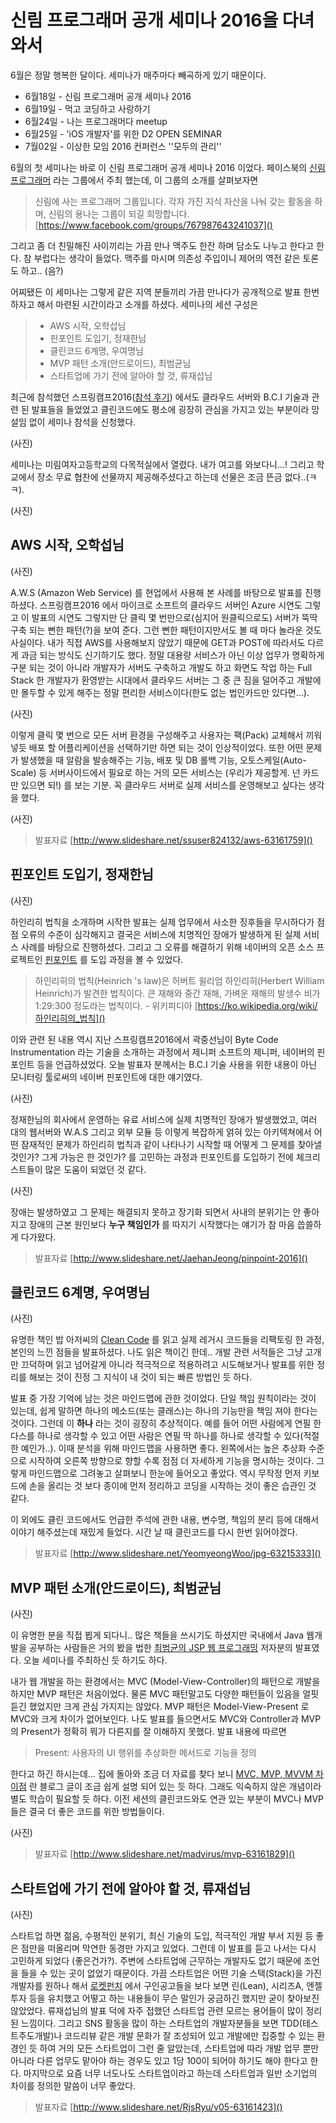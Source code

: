 # 신림 프로그래머 공개 세미나 2016을 다녀와서

6월은 정말 행복한 달이다. 세미나가 매주마다 빼곡하게 있기 때문이다.

- 6월18일 - 신림 프로그래머 공개 세미나 2016 
- 6월19일 - 먹고 코딩하고 사랑하기
- 6월24일 - 나는 프로그래머다 meetup
- 6월25일 - 'iOS 개발자'를 위한 D2 OPEN SEMINAR
- 7월02일 - 이상한 모임 2016 컨퍼런스 ''모두의 관리''


6월의 첫 세미나는 바로 이 신림 프로그래머 공개 세미나 2016 이었다.
페이스북의 [신림 프로그래머](https://www.facebook.com/groups/767987643241037/) 라는 그룹에서 주최 했는데, 이 그룹의 소개를 살펴보자면

> 신림에 사는 프로그래머 그룹입니다. 각자 가진 지식 자산을 나눠 갖는 활동을 하며, 신림의 용나는 그룹이 되길 희망합니다. [https://www.facebook.com/groups/767987643241037]()

그리고 좀 더 친밀해진 사이끼리는 가끔 만나 맥주도 한잔 하며 담소도 나누고 한다고 한다. 참 부럽다는 생각이 들었다. 맥주를 마시며 의존성 주입이니 제어의 역전 같은 토론도 하고.. (음?)

어찌됐든 이 세미나는 그렇게 같은 지역 분들끼리 가끔 만나다가 공개적으로 발표 한번 하자고 해서 마련된 시간이라고 소개를 하셨다. 세미나의 세션 구성은
> - AWS 시작, 오학섭님
> - 핀포인트 도입기, 정재한님
> - 클린코드 6계명, 우여명님
> - MVP 패턴 소개(안드로이드), 최범균님
> - 스타트업에 가기 전에 알아야 할 것, 류재섭님

최근에 참석했던 스프링캠프2016([참석 후기](http://onoctober.tistory.com/97)) 에서도 클라우드 서버와 B.C.I 기술과 관련 된 발표들을 들었었고 클린코드에도 평소에 굉장히 관심을 가지고 있는 부분이라 망설임 없이 세미나 참석을 신청했다.

(사진)

세미나는 미림여자고등학교의 다목적실에서 열렸다. 내가 여고를 와보다니...! 그리고 학교에서 장소 무료 협찬에 선물까지 제공해주셨다고 하는데 선물은 조금 뜬금 없다..(ㅋㅋ). 

(사진)

## AWS 시작, 오학섭님

(사진)

A.W.S (Amazon Web Service) 를 현업에서 사용해 본 사례를 바탕으로 발표를 진행하셨다. 스프링캠프2016 에서 마이크로 소프트의 클라우드 서버인 Azure 시연도 그렇고 이 발표의 시연도 그렇지만 단 클릭 몇 번만으로(심지어 원클릭으로도) 서버가 뚝딱 구축 되는 뻔한 패턴(?)을 보여 준다. 그런 뻔한 패턴이지만서도 볼 때 마다 놀라운 것도 사실이다. 내가 직접 AWS를 사용해보지 않았기 때문에 GET과 POST에 따라서도 다르게 과금 되는 방식도 신기하기도 했다. 정말 대용량 서비스가 아닌 이상 업무가 명확하게 구분 되는 것이 아니라 개발자가 서버도 구축하고 개발도 하고 화면도 작업 하는 Full Stack 한 개발자가 환영받는 시대에서 클라우드 서버는 그 중 큰 짐을 덜어주고 개발에만 몰두할 수 있게 해주는 정말 편리한 서비스이다(한도 없는 법인카드만 있다면...).

(사진)

이렇게 클릭 몇 번으로 모든 서버 환경을 구성해주고 사용자는 팩(Pack) 교체해서 끼워 넣듯 배포 할 어플리케이션을 선택하기만 하면 되는 것이 인상적이었다. 또한 어떤 문제가 발생했을 때 알람을 발송해주는 기능, 배포 및 DB 롤백 기능, 오토스케일(Auto-Scale) 등 서버사이드에서 필요로 하는 거의 모든 서비스는 (우리가 제공할게. 넌 카드만 있으면 되!) 를 보는 기분. 꼭 클라우드 서버로 실제 서비스를 운영해보고 싶다는 생각을 했다.

(사진)

> 발표자료 [http://www.slideshare.net/ssuser824132/aws-63161759]()


## 핀포인트 도입기, 정재한님

(사진)

하인리히 법칙을 소개하며 시작한 발표는 실제 업무에서 사소한 징후들을 무시하다가 점점 오류의 수준이 심각해지고 결국은 서비스에 치명적인 장애가 발생하게 된 실제 서비스 사례를 바탕으로 진행하셨다. 그리고 그 오류를 해결하기 위해 네이버의 오픈 소스 프로젝트인 [핀포인트](https://github.com/naver/pinpoint) 를 도입 과정을 볼 수 있었다.

> 하인리히의 법칙(Heinrich 's law)은 허버트 윌리엄 하인리히(Herbert William Heinrich)가 발견한 법칙이다. 큰 재해와 중간 재해, 가벼운 재해의 발생수 비가 1:29:300 정도라는 법칙이다. - 위키피디아 [https://ko.wikipedia.org/wiki/하인리히의_법칙]()

이와 관련 된 내용 역시 지난 스프링캠프2016에서 곽중선님이 Byte Code Instrumentation 라는 기술을 소개하는 과정에서 제니퍼 소프트의 제니퍼, 네이버의 핀포인트 등을 언급하셨었다. 오늘 발표자 분께서는 B.C.I 기술 사용을 위한 내용이 아닌 모니터링 툴로써의 네이버 핀포인트에 대한 얘기였다.

(사진)

정재한님의 회사에서 운영하는 유료 서비스에 실제 치명적인 장애가 발생했었고, 여러 대의 웹서버와 W.A.S 그리고 외부 모듈 등 이렇게 복잡하게 얽혀 있는 아키텍쳐에서 어떤 잠재적인 문제가 하인리히 법칙과 같이 나타나기 시작할 때 어떻게 그 문제를 찾아낼 것인가? 그게 가능은 한 것인가? 를 고민하는 과정과 핀포인트를 도입하기 전에 체크리스트들이 많은 도움이 되었던 것 같다. 

(사진)

장애는 발생하였고 그 문제는 해결되지 못하고 장기화 되면서 사내의 분위기는 안 좋아지고 장애의 근본 원인보다 **누구 책임인가** 를 따지기 시작했다는 얘기가 참 마음 씁쓸하게 다가왔다.

> 발표자료 [http://www.slideshare.net/JaehanJeong/pinpoint-2016]()

## 클린코드 6계명, 우여명님

(사진)

유명한 책인 밥 아저씨의 [Clean Code](http://book.naver.com/bookdb/book_detail.nhn?bid=7390287) 를 읽고 실제 레거시 코드들을 리팩토링 한 과정, 본인의 느낀 점들을 발표하셨다. 나도 읽은 책이긴 한데.. 개발 관련 서적들은 그냥 고개만 끄덕하며 읽고 넘어갈게 아니라 적극적으로 적용하려고 시도해보거나 발표를 위한 정리를 해보는 것이 진정 그 지식이 내 것이 되는 빠른 방법인 듯 하다.

발표 중 가장 기억에 남는 것은 마인드맵에 관한 것이었다. 단일 책임 원칙이라는 것이 있는데, 쉽게 말하면 하나의 메소드(또는 클래스)는 하나의 기능만을 책임 져야 한다는 것이다. 그런데 이 **하나** 라는 것이 굉장히 추상적이다. 예를 들어 어떤 사람에게 연필 한 다스를 하나로 생각할 수 있고 어떤 사람은 연필 딱 하나를 하나로 생각할 수 있다(적절한 예인가..). 이때 분석을 위해 마인드맵을 사용하면 좋다. 왼쪽에서는 높은 추상화 수준으로 시작하여 오른쪽 방향으로 향할 수록 점점 더 자세하게 기능을 명시하는 것이다. 그렇게 마인드맵으로 그려놓고 살펴보니 한눈에 들어오고 좋았다. 역시 무작정 먼저 키보드에 손을 올리는 것 보다 종이에 먼저 정리하고 코딩을 시작하는 것이 좋은 습관인 것 같다.

이 외에도 클린 코드에서도 언급한 주석에 관한 내용, 변수명, 책임의 분리 등에 대해서 이야기 해주셨는데 재밌게 들었다. 시간 날 때 클린코드를 다시 한번 읽어야겠다.

> 발표자료 [http://www.slideshare.net/YeomyeongWoo/jpg-63215333]()

## MVP 패턴 소개(안드로이드), 최범균님

(사진)

이 유명한 분을 직접 뵙게 되다니.. 많은 책들을 쓰시기도 하셨지만 국내에서 Java 웹개발을 공부하는 사람들은 거의 봤을 법한 [최범균의 JSP 웹 프로그래밍](http://book.naver.com/bookdb/book_detail.nhn?bid=9789206) 저자분의 발표였다. 오늘 세미나를 주최하신 듯 하기도 하다.

내가 웹 개발을 하는 환경에서는 MVC (Model-View-Controller)의 패턴으로 개발을 하지만 MVP 패턴은 처음이었다. 물론 MVC 패턴말고도 다양한 패턴들이 있음을 얼핏 듣긴 했었지만 크게 관심 가지지는 않았다. MVP 패턴은 Model-View-Present 로 MVC와 크게 차이가 없어보인다. 나도 발표를 들으면서도 MVC와 Controller과 MVP의 Present가 정확히 뭐가 다른지를 잘 이해하지 못했다. 발표 내용에 따르면 

> Present: 사용자의 UI 행위를 추상화한 메서드로 기능을 정의

한다고 하긴 하시는데... 집에 돌아와 조금 더 자료를 찾다 보니 [MVC, MVP, MVVM 차이점](http://hackersstudy.tistory.com/71) 란 블로그 글이 조금 쉽게 설명 되어 있는 듯 하다. 그래도 익숙하지 않은 개념이라 별도 학습이 필요할 듯 하다. 이전 세션의 클린코드와도 연관 있는 부분이 MVC나 MVP 들은 결국 더 좋은 코드를 위한 방법들이다.

(사진)

> 발표자료 [http://www.slideshare.net/madvirus/mvp-63161829]()

## 스타트업에 가기 전에 알아야 할 것, 류재섭님

(사진)

스타트업 하면 젊음, 수평적인 분위기, 최신 기술의 도입, 적극적인 개발 부서 지원 등 좋은 점만을 떠올리며 막연한 동경만 가지고 있었다. 그런데 이 발표를 듣고 나서는 다시 고민하게 되었다 (좋은건가?). 주변에 스타트업에 근무하는 개발자도 없기 때문에 조언을 들을 수 있는 곳이 없었기 때문이다. 가끔 스타트업은 어떤 기술 스택(Stack)을 가진 개발자를 원하나 해서 [로켓펀치](https://www.rocketpunch.com) 에서 구인공고들을 보다 보면 린(Lean), 시리즈A, 엔젤투자 등을 유치했고 어떻고 하는 내용들이 무슨 말인가 궁금하긴 했지만 굳이 찾아보진 않았었다. 류재섭님의 발표 덕에 자주 접했던 스타트업 관련 모르는 용어들이 많이 정리 된 느낌이다. 그리고 SNS 활동을 많이 하는 스타트업의 개발자분들을 보면 TDD(테스트주도개발)나 코드리뷰 같은 개발 문화가 잘 조성되어 있고 개발에만 집중할 수 있는 환경인 듯 하여 거의 모든 스타트업이 그런 줄 알았는데, 스타트업에 따라 개발 업무 뿐만 아니라 다른 업무도 맡아야 하는 경우도 있고 1당 100이 되어야 하기도 해야 한다고 한다. 마지막으로 요즘 너무 너도나도 스타트업이라고 하는데 스타트업과 일반 소기업의 차이를 정의한 말씀이 너무 좋았다.


> 발표자료 [http://www.slideshare.net/RjsRyu/v05-63161423]()